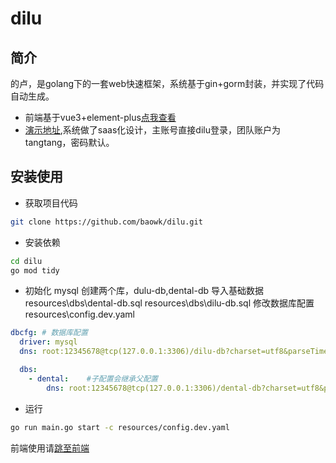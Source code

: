 # dilu 

## 简介
的卢，是golang下的一套web快速框架，系统基于gin+gorm封装，并实现了代码自动生成。
- 前端基于vue3+element-plus[点我查看](https://github.com/baowk/dilu-admin)
- [演示地址](http://dilu.youwan.art),系统做了saas化设计，主账号直接dilu登录，团队账户为tangtang，密码默认。

## 安装使用

- 获取项目代码
```bash
git clone https://github.com/baowk/dilu.git
```

- 安装依赖
```bash
cd dilu
go mod tidy
```

- 初始化
mysql 创建两个库，dulu-db,dental-db
导入基础数据 
resources\dbs\dental-db.sql
resources\dbs\dilu-db.sql
修改数据库配置
resources\config.dev.yaml
```yaml
dbcfg: # 数据库配置
  driver: mysql  
  dns: root:12345678@tcp(127.0.0.1:3306)/dilu-db?charset=utf8&parseTime=True&loc=Local&timeout=1000ms  # 数据库连接字符串

  dbs:      
    - dental:    #子配置会继承父配置
        dns: root:12345678@tcp(127.0.0.1:3306)/dental-db?charset=utf8&parseTime=True&loc=Local&timeout=1000ms  # 数据库连接字符串
```

- 运行
```bash
go run main.go start -c resources/config.dev.yaml
```

前端使用请[跳至前端](https://github.com/baowk/dilu-admin)
